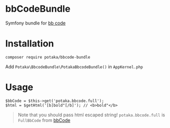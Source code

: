 # bbCodeBundle
Symfony bundle for [bb code](https://github.com/angelk/bbCode)

# Installation
```
composer require potaka/bbcode-bundle
```

Add `Potaka\BbcodeBundle\PotakaBbcodeBundle()` in `AppKernel.php`

# Usage
```
$bbCode = $this->get('potaka.bbcode.full');
$html = $getHtml('[b]bold"[/b]'); // <b>bold"</b>
```

> Note that you should pass html escaped string!
> `potaka.bbcode.full` is `FullBbCode` from [bbCode](https://github.com/angelk/bbCode)
